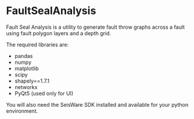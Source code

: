 # FaultSealAnalysis
Fault Seal Analysis is a utility to generate fault throw graphs across a fault using fault polygon layers and a depth grid.

The required libraries are:
- pandas
- numpy
- matplotlib
- scipy
- shapely==1.7.1
- networkx
- PyQt5 (used only for UI)

You will also need the SeisWare SDK installed and available for your python environment.  
